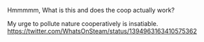 Hmmmmm, What is this and does the coop actually work?

My urge to pollute nature cooperatively is insatiable. https://twitter.com/WhatsOnSteam/status/1394963163410575362